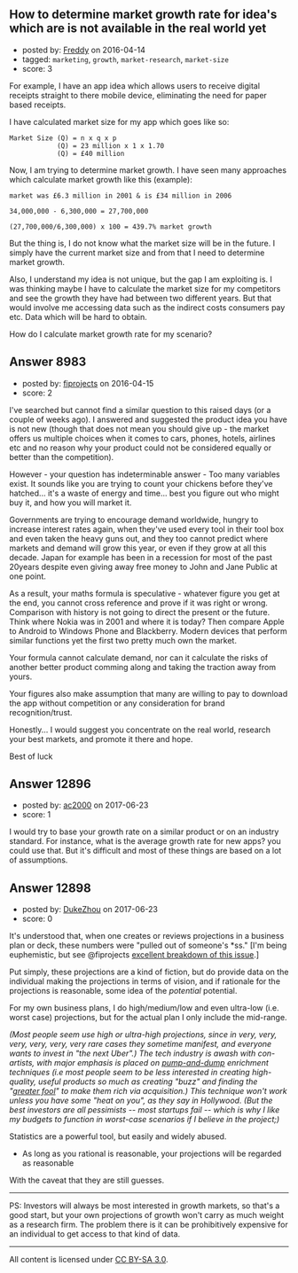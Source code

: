 ## How to determine market growth rate for idea's which are is not available in the real world yet

- posted by: [Freddy](https://stackexchange.com/users/5442051/freddy) on 2016-04-14
- tagged: `marketing`, `growth`, `market-research`, `market-size`
- score: 3

For example, I have an app idea which allows users to receive digital receipts straight to there mobile device, eliminating the need for paper based receipts.

I have calculated market size for my app which goes like so:

    Market Size (Q) = n x q x p
                (Q) = 23 million x 1 x 1.70
                (Q) = £40 million

Now, I am trying to determine market growth. I have seen many approaches which calculate market growth like this (example):

    market was £6.3 million in 2001 & is £34 million in 2006 
    
    34,000,000 - 6,300,000 = 27,700,000 
    
    (27,700,000/6,300,000) x 100 = 439.7% market growth

But the thing is, I do not know what the market size will be in the future. I simply have the current market size and from that I need to determine market growth.

Also, I understand my idea is not unique, but the gap I am exploiting is. I was thinking maybe I have to calculate the market size for my competitors and see the growth they have had between two different years. But that would involve me accessing data such as the indirect costs consumers pay etc. Data which will be hard to obtain.

How do I calculate market growth rate for my scenario?


## Answer 8983

- posted by: [fiprojects](https://stackexchange.com/users/5370155/fiprojects) on 2016-04-15
- score: 2

I've searched but cannot find a similar question to this raised days (or a couple of weeks ago). I answered and suggested the product idea you have is not new (though that does not mean you should give up - the market offers us multiple choices when it comes to cars, phones, hotels, airlines etc and no reason why your product could not be considered equally or better than the competition).

However - your question has indeterminable answer - Too many variables exist. It sounds like you are trying to count your chickens before they've hatched... it's a waste of energy and time... best you figure out who might buy it, and how you will market it.

Governments are trying to encourage demand worldwide, hungry to increase interest rates again, when they've used every tool in their tool box and even taken the heavy guns out, and they too cannot predict where markets and demand will grow this year, or even if they grow at all this decade. Japan for example has been in a recession for most of the past 20years despite even giving away free money to John and Jane Public at one point.

As a result, your maths formula is speculative - whatever figure you get at the end, you cannot cross reference and prove if it was right or wrong. Comparison with history is not going to direct the present or the future.  Think where Nokia was in 2001 and where it is today? Then compare Apple to Android to Windows Phone and Blackberry. Modern devices that perform similar functions yet the first two pretty much own the market.

Your formula cannot calculate demand, nor can it calculate the risks of another better product comming along and taking the traction away from yours.

Your figures also make assumption that many are willing to pay to download the app without competition or any consideration for brand recognition/trust.

Honestly... I would suggest you concentrate on the real world, research your best markets, and promote it there and hope.

Best of luck


## Answer 12896

- posted by: [ac2000](https://stackexchange.com/users/11180943/ac2000) on 2017-06-23
- score: 1

I would try to base your growth rate on a similar product or on an industry standard. For instance, what is the average growth rate for new apps? you could use that. But it's difficult and most of these things are based on a lot of assumptions. 


## Answer 12898

- posted by: [DukeZhou](https://stackexchange.com/users/4146639/dukezhou) on 2017-06-23
- score: 0

<p>It's understood that, when one creates or reviews projections in a business plan or deck, these numbers were "pulled out of someone's *ss."  [I'm being euphemistic, but see @fiprojects <a href="https://startups.stackexchange.com/a/8983/11133">excellent breakdown of this issue</a>.]  </p>

<p>Put simply, these projections are a kind of fiction, but do provide data on the individual making the projections in terms of vision, and if rationale for the projections is reasonable, some idea of the <em>potential</em> potential. </p>

<p>For my own business plans, I do high/medium/low and even ultra-low (i.e. worst case) projections, but for the actual plan I only include the mid-range. </p>

<p><em>(Most people seem use high or ultra-high projections, since in very, very, very, very, very, very rare cases they sometime manifest, and everyone wants to invest in "the next Uber".)  The tech industry is awash with con-artists, with major emphasis is placed on <a href="https://en.wikipedia.org/wiki/Pump_and_dump" rel="nofollow noreferrer">pump-and-dump</a> enrichment techniques (i.e most people seem to be less interested in creating high-quality, useful products so much as creating "buzz" and finding the "<a href="https://en.wikipedia.org/wiki/Greater_fool_theory" rel="nofollow noreferrer">greater fool</a>" to make them rich via acquisition.) This technique won't work unless you have some "heat on you", as they say in Hollywood.  (But the best investors are all pessimists -- most startups fail -- which is why I like my budgets to function in worst-case scenarios if I believe in the project;)</em> </p>

<p>Statistics are a powerful tool, but easily and widely abused.  </p>

<ul>
<li>As long as you rational is reasonable, your projections will be regarded as reasonable </li>
</ul>

<p>With the caveat that they are still guesses.</p>

<hr>

<p>PS: Investors will always be most interested in growth markets, so that's a good start, but your own projections of growth won't carry as much weight as a research firm.  The problem there is it can be prohibitively expensive for an individual to get access to that kind of data.</p>




---

All content is licensed under [CC BY-SA 3.0](https://creativecommons.org/licenses/by-sa/3.0/).
